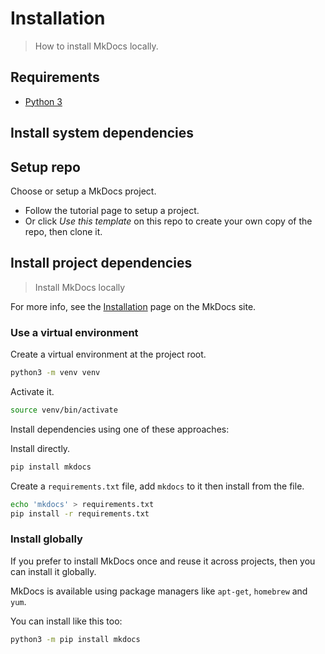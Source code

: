 # Installation
> How to install MkDocs locally.


## Requirements

- [Python 3](https://www.python.org/)


## Install system dependencies

<script src="https://gist.github.com/MichaelCurrin/57caae30bd7b0991098e9804a9494c23.js"></script>


## Setup repo

Choose or setup a MkDocs project.

- Follow the tutorial page to setup a project.
- Or click _Use this template_ on this repo to create your own copy of the repo, then clone it.


## Install project dependencies
> Install MkDocs locally

For more info, see the [Installation](https://www.mkdocs.org/#installation) page on the MkDocs site.

### Use a virtual environment

Create a virtual environment at the project root.

```sh
python3 -m venv venv
```

Activate it.

```sh
source venv/bin/activate
```

Install dependencies using one of these approaches:

<!-- Using `sh` for code block breaks for bullet points at least for read the docs theme. It looks like code can't go in bullet point after all.  -->

Install directly.

```sh
pip install mkdocs
```

Create a `requirements.txt` file, add `mkdocs` to it then install from the file.

```sh
echo 'mkdocs' > requirements.txt
pip install -r requirements.txt
```

### Install globally

If you prefer to install MkDocs once and reuse it across projects, then you can install it globally.

MkDocs is available using package managers like `apt-get`, `homebrew` and `yum`.

You can install like this too:

```sh
python3 -m pip install mkdocs
```
